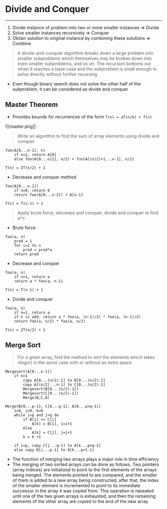 # Divide and Conquer
---
1. Divide instance of problem into two or more smaller instances => Divide
2. Solve smaller instances recursively => Conquer
3. Obtain solution to original instance by combining these solutions => Combine

> A divide-and-conquer algorithm breaks down a large problem into smaller subproblems which themselves may be broken down into even smaller subproblems, and so on. The recursion bottoms out when it reaches a base case and the subproblem is small enough to solve directly without further recursing

- Even though binary search does not solve the other half of the subproblem, it can be considered as divide and conquer

## Master Theorem
- Provides bounds for recurrences of the form `T(n) = aT(n/b) + f(n)`

![[master.png]]

> Write an algorithm to find the sum of array elements using divide and conquer
> 

```
foo(A[0...n-1], n)
	if n=1, return A[0]
	else foo(A[0...n/2], n/2) + fun(A[(n/2)+1...n-1], n/2)

T(n) = 2T(n/2) + 1
```

- Decrease and conquer method
```
foo(A[0...n-1])
	if n=0, return 0
	return foo(A[0...n-2]) + A[n-1]

T(n) = T(n-1) + 1
```

> Apply brute force, decrease and conquer, divide and conquer to find a^n

- Brute force
```
foo(a, n)
	prod = 1
	for i=1 to n
		prod = prod*a
	return prod
```

- Decrease and conquer
```
foo(a, n)
	if n=1, return a
	return a * foo(a, n-1)

T(n) = T(n-1) + 1
```

- Divide and conquer
```
foo(a, n)
	if n=1, return a
	if n is odd, return a * foo(a, (n-1)/2) * foo(a, (n-1)/2)
	return foo(a, n/2) * foo(a, n/2)

T(n) = 2T(n/2) + 1
```

## Merge Sort

> For a given array, find the method to sort the elements which takes nlog(n) in the worst case with or without an extra space

```
Mergesort(A[0...n-1])
	if n>1
		copy A[0...(n/2)-1] to B[0...(n/2)-1]
		copy A[(n/2)...n-1] to C[0...(n/2)-1]
		Mergesort(B[0...(n/2)-1])
		Mergesort(C[0...(n/2)-1])
		Merge(B,C,A)

Merge(B[0...p-1], C[0...q-1], A[0...p+q-1])
	i=0, j=0, k=0
	while i<p and j<q do
		if B[i] <= C[j]
			A[k] = B[i], i=i+1
		else
			A[k] = C[j], j=j+1
		k = k +1

	if i=p, copy C[j...q-1] to A[k...p+q-1]
	else copy B[i...p-1] to A[k...p+1-1]
```

- The function of merging two arrays plays a major role in time efficiency
- The merging of two sorted arrays can be done as follows. Two pointers (array indices) are initialized to point to the first elements of the arrays being merged. The elements pointed to are compared, and the smaller of them is added to a new array being constructed; after that, the index of the smaller element is incremented to point to its immediate successor in the array it was copied from. This operation is repeated until one of the two given arrays is exhausted, and then the remaining elements of the other array are copied to the end of the new array